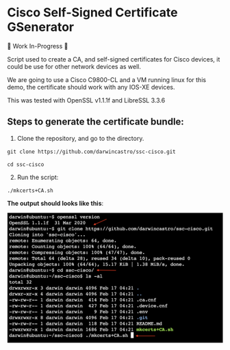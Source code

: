 # Cisco Self-Signed Certificate GSenerator
 🚧 Work In-Progress 🚧

Script used to create a CA, and self-signed certificates for Cisco devices, it could be use for other network devices as well.

We are going to use a Cisco C9800-CL and a VM running linux for this demo, the certificate should work with any IOS-XE devices.

This was tested with OpenSSL v1.1.1f and LibreSSL 3.3.6   

## Steps to generate the certificate bundle:

1. Clone the repository, and go to the directory.

```
git clone https://github.com/darwincastro/ssc-cisco.git
```

```
cd ssc-cisco
```

2. Run the script:

```
./mkcerts+CA.sh
```

**The output should looks like this**:

![cloning repository and running script](./images/image_01.png)
